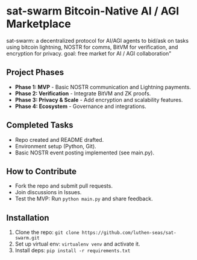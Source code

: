 # sat-swarm Bitcoin-Native AI / AGI Marketplace
sat-swarm: a decentralized protocol for AI/AGI agents to bid/ask on tasks using bitcoin lightning, NOSTR for comms, BitVM for verification, and encryption for privacy. goal: free market for AI / AGI collaboration"

## Project Phases
- **Phase 1: MVP** - Basic NOSTR communication and Lightning payments.
- **Phase 2: Verification** - Integrate BitVM and ZK proofs.
- **Phase 3: Privacy & Scale** - Add encryption and scalability features.
- **Phase 4: Ecosystem** - Governance and integrations.

## Completed Tasks
- Repo created and README drafted.
- Environment setup (Python, Git).
- Basic NOSTR event posting implemented (see main.py).

## How to Contribute
- Fork the repo and submit pull requests.
- Join discussions in Issues.
- Test the MVP: Run `python main.py` and share feedback.

## Installation
1. Clone the repo: `git clone https://github.com/luthen-seas/sat-swarm.git`
2. Set up virtual env: `virtualenv venv` and activate it.
3. Install deps: `pip install -r requirements.txt`
